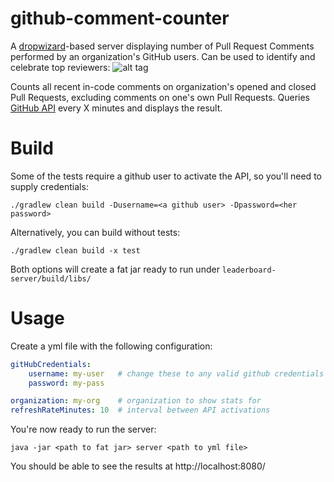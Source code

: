 github-comment-counter
======================

A [dropwizard](https://github.com/codahale/dropwizard)-based server displaying number of Pull Request Comments performed by an organization's GitHub users.
Can be used to identify and celebrate top reviewers:
![alt tag](https://raw.github.com/tzachz/github-comment-counter/master/leaderboard-sample-blurred.png)

Counts all recent in-code comments on organization's opened and closed Pull Requests, excluding comments on one's own Pull Requests.
Queries [GitHub API](http://developer.github.com/v3/) every X minutes and displays the result.


Build
=====
Some of the tests require a github user to activate the API, so you'll need to supply credentials:
```
./gradlew clean build -Dusername=<a github user> -Dpassword=<her password>
```

Alternatively, you can build without tests:
```
./gradlew clean build -x test
```

Both options will create a fat jar ready to run under ``` leaderboard-server/build/libs/ ```


Usage
=====
Create a yml file with the following configuration:
```yml
gitHubCredentials:
    username: my-user   # change these to any valid github credentials
    password: my-pass

organization: my-org    # organization to show stats for
refreshRateMinutes: 10  # interval between API activations
```

You're now ready to run the server:
```
java -jar <path to fat jar> server <path to yml file>
```

You should be able to see the results at http://localhost:8080/
